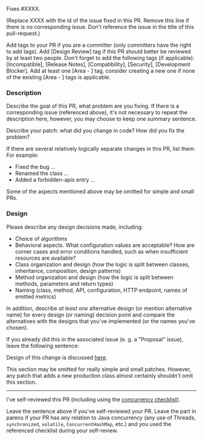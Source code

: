 Fixes #XXXX.

(Replace XXXX with the id of the issue fixed in this PR. Remove this line if there is no corresponding
issue. Don't reference the issue in the title of this pull-request.)

Add tags to your PR if you are a committer (only committers have the right to add tags). Add [Design Review] tag
if this PR should better be reviewed by at least two people.
Don't forget to add the following tags (if applicable): [Incompatible], [Release Notes], [Compatibility], [Security],
[Development Blocker]. Add at least one [Area - ] tag, consider creating a new one if none of the existing [Area - ]
tags is applicable.

### Description

Describe the goal of this PR, what problem are you fixing. If there is a corresponding issue (referenced above), it's
not necessary to repeat the description here, however, you may choose to keep one summary sentence.

Describe your patch: what did you change in code? How did you fix the problem?

If there are several relatively logically separate changes in this PR, list them. For example:
 - Fixed the bug ...
 - Renamed the class ...
 - Added a forbidden-apis entry ...

Some of the aspects mentioned above may be omitted for simple and small PRs.

### Design

Please describe any design decisions made, including:
 - Choice of algorithms
 - Behavioral aspects. What configuration values are acceptable? How are corner cases and error conditions handled, such
   as when insufficient resources are available?
 - Class organization and design (how the logic is split between classes, inheritance, composition, design patterns)
 - Method organization and design (how the logic is split between methods, parameters and return types)
 - Naming (class, method, API, configuration, HTTP endpoint, names of emitted metrics)

In addition, describe _at least one_ alternative design (or mention alternative name) for every design (or naming)
decision point and compare the alternatives with the designs that you've implemented (or the names you've chosen).

If you already did this in the associated issue (e. g. a "Proposal" issue), leave the following sentence:

Design of this change is discussed [here](<link to Github issue or comment where you discuss the design>).

This section may be omitted for really simple and small patches. However, any patch that adds a new production class
almost certainly shouldn't omit this section.

<hr>

I've self-reviewed this PR (including using the [concurrency checklist](
https://medium.com/@leventov/code-review-checklist-java-concurrency-49398c326154)).

Leave the sentence above if you've self-reviewed your PR. Leave the part in parens if your PR has any relation to Java
concurrency (any use of Threads, `synchronized`, `volatile`, `ConcurrentHashMap`, etc.) and you used the referenced
checklist during your self-review.